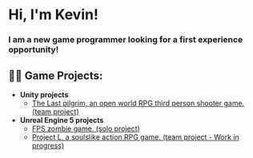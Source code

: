 <h1>Hi, I'm Kevin! </h1>
<h3>I am a new game programmer looking for a first experience opportunity! </h3>

<h2>👨‍💻 Game Projects:</h2>

- <b>Unity projects</b>
  - [The Last pilgrim, an open world RPG third person shooter game. (team project)](https://github.com/joshmadakor1/Algorithms-Practice)
- <b>Unreal Engine 5 projects</b>
  - [FPS zombie game. (solo project)](https://github.com/joshmadakor1/4chan-Image-Analysis-Middleware-C964)
  - [Project L, a soulslike action RPG game. (team project - Work in progress)](https://github.com/PureKatana/Project-L)


